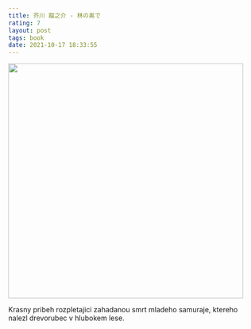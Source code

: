 ```yaml
---
title: 芥川 龍之介 - 林の奥で
rating: 7
layout: post
tags: book
date: 2021-10-17 18:33:55
---
```

<img width="473" src="https://upload.wikimedia.org/wikipedia/commons/3/34/Akutagawa.ryunosuke.jpg" />
<p>
Krasny pribeh rozpletajici zahadanou smrt mladeho samuraje, ktereho nalezl drevorubec v hlubokem lese.
</p>
